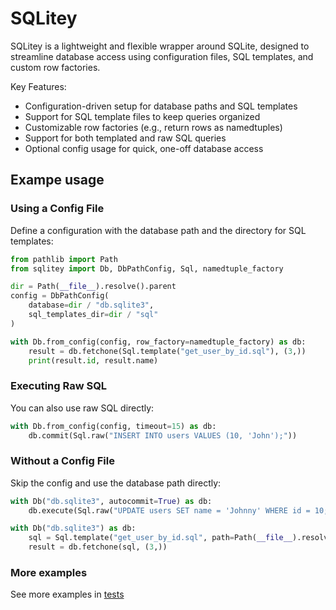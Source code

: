 # SQLitey

SQLitey is a lightweight and flexible wrapper around SQLite, designed to streamline database access using configuration files, SQL templates, and custom row factories.

Key Features:
- Configuration-driven setup for database paths and SQL templates
- Support for SQL template files to keep queries organized
- Customizable row factories (e.g., return rows as namedtuples)
- Support for both templated and raw SQL queries
- Optional config usage for quick, one-off database access

## Exampe usage

### Using a Config File

Define a configuration with the database path and the directory for SQL templates:

``` python
from pathlib import Path
from sqlitey import Db, DbPathConfig, Sql, namedtuple_factory

dir = Path(__file__).resolve().parent
config = DbPathConfig(
    database=dir / "db.sqlite3",
    sql_templates_dir=dir / "sql"
)

with Db.from_config(config, row_factory=namedtuple_factory) as db:
    result = db.fetchone(Sql.template("get_user_by_id.sql"), (3,))
    print(result.id, result.name)
```

### Executing Raw SQL

You can also use raw SQL directly:

``` python
with Db.from_config(config, timeout=15) as db:
    db.commit(Sql.raw("INSERT INTO users VALUES (10, 'John');"))
```

### Without a Config File

Skip the config and use the database path directly:

``` python
with Db("db.sqlite3", autocommit=True) as db:
    db.execute(Sql.raw("UPDATE users SET name = 'Johnny' WHERE id = 10;"))

with Db("db.sqlite3") as db:
    sql = Sql.template("get_user_by_id.sql", path=Path(__file__).resolve().parent / "sql")
    result = db.fetchone(sql, (3,))
```

### More examples

See more examples in [tests](https://github.com/smallwat3r/SQLitey/blob/main/tests/test_sqlitey.py)
